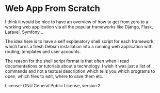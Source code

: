 # Web App From Scratch

I think it would be nice to have an overview of how to get from zero to a working web application via all the popular frameworks like Django, Flask, Laravel, Symfony ...

The idea here is to have a self explanatory shell script for each framework, which turns a fresh Debian installation into a running web application with routing, templates and user accounts.

The reason for the shell script format is that often when I read documentations or tutorials about a technology, I wish it was just a list of commands and not a textual description which tells you which programs to open, which files to edit, where to save them etc.

License: GNU General Public License, version 2
